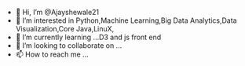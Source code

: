 - 👋 Hi, I’m @Ajayshewale21
- 👀 I’m interested in Python,Machine Learning,Big Data Analytics,Data Visualization,Core Java,LinuX, 
- 🌱 I’m currently learning ...D3 and js front end
- 💞️ I’m looking to collaborate on ...
- 📫 How to reach me ...

<!---
Ajayshewale21/Ajayshewale21 is a ✨ special ✨ repository because its `README.md` (this file) appears on your GitHub profile.
You can click the Preview link to take a look at your changes.
--->
